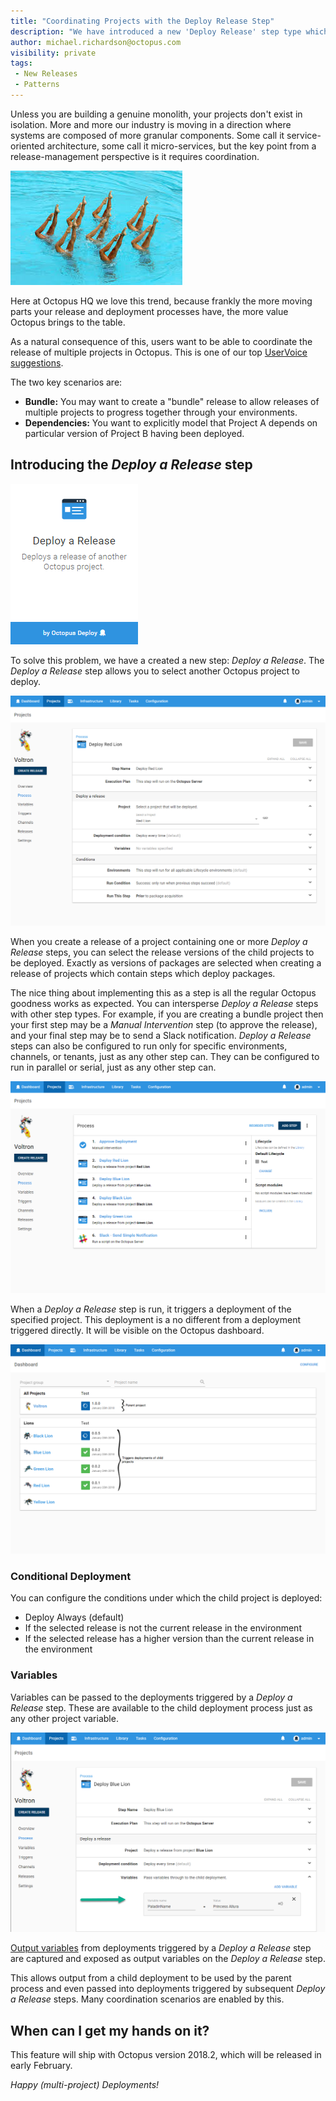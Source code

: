 ```yaml
---
title: "Coordinating Projects with the Deploy Release Step"
description: "We have introduced a new 'Deploy Release' step type which allows coordination between Octopus Projects"
author: michael.richardson@octopus.com
visibility: private
tags:
 - New Releases
 - Patterns 
---
```


Unless you are building a genuine monolith, your projects don't exist in isolation. More and more our industry is moving in a direction where systems are composed of more granular components. Some call it service-oriented architecture, some call it micro-services, but the key point from a release-management perspective is it requires coordination.  

![Synchronized Swimming](synchronized-swimming.jpg "width=500")


Here at Octopus HQ we love this trend, because frankly the more moving parts your release and deployment processes have, the more value Octopus brings to the table. 

As a natural consequence of this, users want to be able to coordinate the release of multiple projects in Octopus. This is one of our top [UserVoice suggestions](https://octopusdeploy.uservoice.com/forums/170787-general/suggestions/9811932-allow-project-dependencies-so-deploying-one-proj).

The two key scenarios are:

- **Bundle:** You may want to create a "bundle" release to allow releases of multiple projects to progress together through your environments. 
- **Dependencies:** You want to explicitly model that Project A depends on particular version of Project B having been deployed.

## Introducing the _Deploy a Release_ step 

![Deploy Release Step Card](deploy-release-card.png "width=500")

To solve this problem, we have a created a new step: _Deploy a Release_.  The _Deploy a Release_ step allows you to select another Octopus project to deploy.

![Deploy Release Step - Select a Project](deploy-release-step-edit.png "width=500")

When you create a release of a project containing one or more _Deploy a Release_ steps, you can select the release versions of the child projects to be deployed.  Exactly as versions of packages are selected when creating a release of projects which contain steps which deploy packages.

The nice thing about implementing this as a step is all the regular Octopus goodness works as expected. You can intersperse _Deploy a Release_ steps with other step types.  For example, if you are creating a bundle project then your first step may be a _Manual Intervention_ step (to approve the release), and your final step may be to send a Slack notification. _Deploy a Release_ steps can also be configured to run only for specific environments, channels, or tenants, just as any other step can. They can be configured to run in parallel or serial, just as any other step can.   

![Example Project Process](voltron-project-process.png "width=500")

When a _Deploy a Release_ step is run, it triggers a deployment of the specified project. This deployment is a no different from a deployment triggered directly.  It will be visible on the Octopus dashboard.   

![Example Project Dashboard](voltron-dashboard-annotated.png "width=500")

### Conditional Deployment
You can configure the conditions under which the child project is deployed:

- Deploy Always (default)
- If the selected release is not the current release in the environment
- If the selected release has a higher version than the current release in the environment

### Variables

Variables can be passed to the deployments triggered by a _Deploy a Release_ step. These are available to the child deployment process just as any other project variable. 

![Pass Variables to Deployment](deploy-release-variables.png "width=500")

[Output variables](/docs/deployment-process/variables/output-variables.md) from deployments triggered by a _Deploy a Release_ step are captured and exposed as output variables on the _Deploy a Release_ step. 

This allows output from a child deployment to be used by the parent process and even passed into deployments triggered by subsequent _Deploy a Release_ steps.  Many coordination scenarios are enabled by this. 

## When can I get my hands on it?

This feature will ship with Octopus version 2018.2, which will be released in early February.

_Happy (multi-project) Deployments!_



